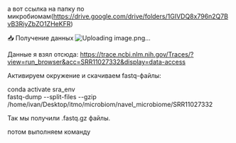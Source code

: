 а вот ссылка на папку по микробиомам(https://drive.google.com/drive/folders/1GIVDQ8x796n2Q7BvB3RiyZbZO1ZHeKFR)

📥 Получение данных 
![Uploading image.png…]()

Данные я взял отсюда: https://trace.ncbi.nlm.nih.gov/Traces/?view=run_browser&acc=SRR11027332&display=data-access

Активируем окружение и скачиваем fastq-файлы:

conda activate sra_env  
fastq-dump --split-files --gzip /home/ivan/Desktop/itmo/microbiom/navel_microbiome/SRR11027332

Так мы получили .fastq.gz файлы.

потом выполняем команду 
